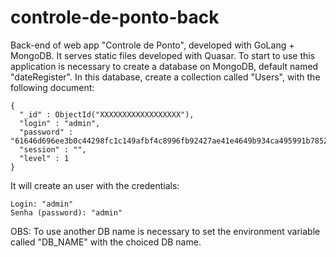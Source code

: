 # controle-de-ponto-back
Back-end of web app "Controle de Ponto", developed with GoLang + MongoDB. It serves static files developed with Quasar.
To start to use this application is necessary to create a database on MongoDB, default named "dateRegister". In this database, create a collection called "Users", with the following document:

    {
      "_id" : ObjectId("XXXXXXXXXXXXXXXXXX"),
      "login" : "admin",
      "password" : "61646d696ee3b0c44298fc1c149afbf4c8996fb92427ae41e4649b934ca495991b7852b855",
      "session" : "",
      "level" : 1
    }
    
It will create an user with the credentials:
    
    Login: "admin"
    Senha (password): "admin"
    
OBS: To use another DB name is necessary to set the environment variable called "DB_NAME" with the choiced DB name.
